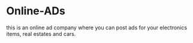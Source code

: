 # Online-ADs
this is an online ad company where you can post ads for your electronics items, real estates and cars.
